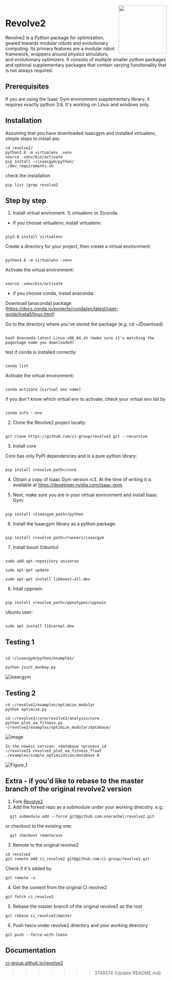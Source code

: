 <img  align="right" width="150" height="150"  src="/docs/source/logo.png">

# Revolve2
Revolve2 is a Python package for optimization, geared towards modular robots and evolutionary computing.
Its primary features are a modular robot framework, wrappers around physics simulators, and evolutionary optimizers.
It consists of multiple smaller python packages and optional supplementary packages that contain varying functionality that is not always required.
  

## Prerequisites 

If you are using the Isaac Gym environment supplementary library, it requires exactly python 3.8. It's working on Linux and windows only. 

  

## Installation 
Assuming that you have downloaded isaacgym and installed virtualenv, simple steps to install are:
``` 
cd revolve2/
python3.8 -m virtualenv .venv
source .venv/bin/activate
pip install ~/isaacgym/python/
./dev_requirements.sh
``` 
check the installation
``` 
pip list |grep revolve2
``` 
## Step by step

1. Install virtual enviroment. 1) virtualenv or 2)conda.  

  

* if you choose virtualenv, install virtualenv: 

  

``` 

pip3.8 install virtualenv 

``` 

Create a directory for your project, then create a virtual environment: 

``` 

python3.8 -m virtualenv .venv 

``` 

Activate the virtual environment: 

``` 

source .venv/bin/activate 

``` 

* if you choose conda, install anaconda: 

Download [anaconda] package (https://docs.conda.io/projects/conda/en/latest/user-guide/install/linux.html) 

Go to the directory where you've stored the package (e.g. cd ~/Download) 

``` 

bash Anaconda-latest-Linux-x86_64.sh (make sure it's matching the pageckage name you downloaded) 

``` 

test if conda is installed correctly:  

``` 

conda list 

``` 

Activate the virtual environment: 

``` 

conda activate [virtual env name] 

``` 

if you don't know which virtual env to activate, check your virtual env list by  

``` 

conda info --env 

``` 

2. Clone the Revolve2 project locally: 

``` 

git clone https://github.com/ci-group/revolve2.git --recursive 

``` 

  

3. Install core 

Core has only PyPI dependencies and is a pure python library: 

``` 

pip install <revolve_path>/core 

``` 

4. Obtain a copy of Isaac Gym version rc3. At the time of writing it is available at https://developer.nvidia.com/isaac-gym.  

5. Next, make sure you are in your virtual environment and install Isaac Gym: 

``` 

pip install <isaacgym_path>/python 

``` 

6. Install the Isaacgym library as a python package: 

``` 

pip install <revolve_path>/runners/isaacgym 

``` 

7. Install boost (Ubuntu) 

``` 

sudo add-apt-repository universe 

sudo apt-get update 

sudo apt-get install libboost-all-dev 

``` 

8. Intall cppnwin 

``` 

pip install <revolve_path>/genotypes/cppnwin 

``` 

Ubuntu user: 

``` 

sudo apt install libcereal-dev 

``` 

## Testing 1

``` 

cd ~/isaacgym/python/examples/ 

python joint_monkey.py  

``` 

![isaacgym](https://user-images.githubusercontent.com/75667244/153434643-80b9317c-f41c-4508-8188-20bb4973d724.png) 

  

 ## Testing 2
 ``` 
cd ~/revolve2/examples/optimize_modular
python optimize.py
``` 
``` 
cd ~/revolve2/core/revolve2/analysis/core
python plot_ea_fitness.py ~/revolve2/examples/optimize_modular/database/

``` 
![image](https://user-images.githubusercontent.com/75667244/161257429-6b8fdba4-997e-44be-bb84-57662d79a9a5.png)

``` 
In the newest version: +database +process_id
~/revolve2$ revolve2_plot_ea_fitness_float ./examples/simple_optimization/database 0

``` 
![Figure_1](https://user-images.githubusercontent.com/75667244/162200509-5b341b1c-fa7c-4337-9087-dbcadc8f4632.png)

 ## Extra - if you'd like to rebase to the master branch of the original revolve2 version
1. Fork [Revolve2](https://github.com/ci-group/revolve2)
2. Add the forked repo as a submodule under your working direcotry. e.g.:
``` 
  git submodule add --force git@github.com:onerachel/revolve2.git
``` 
or checkout to the existing one:
``` 
  git checkout remote/xxx
``` 
3. Remote to the original revolve2
``` 
cd revolve2
git remote add ci_revolve2 git@github.com:ci-group/revolve2.git

``` 
Check if it's added by 
```
git remote -v
```
4. Get the content from the original CI revolve2
```
git fetch ci_revolve2
```
5. Rebase the master branch of the original revolve2 as the root
```
git rebase ci_revolve2/master
```
6. Push twice under revolve2 directory and your working directory
```
git push --force-with-lease
```
 
## Documentation 

[ci-group.github.io/revolve2](https://ci-group.github.io/revolve2/) 

 
>>>>>>> 3749374 (Update README.md)
